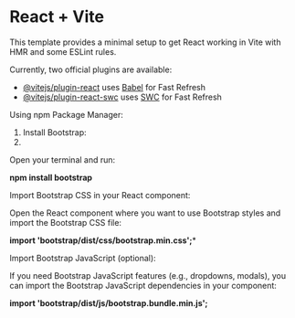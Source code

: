 # React + Vite

This template provides a minimal setup to get React working in Vite with HMR and some ESLint rules.

Currently, two official plugins are available:

- [@vitejs/plugin-react](https://github.com/vitejs/vite-plugin-react/blob/main/packages/plugin-react/README.md) uses [Babel](https://babeljs.io/) for Fast Refresh
- [@vitejs/plugin-react-swc](https://github.com/vitejs/vite-plugin-react-swc) uses [SWC](https://swc.rs/) for Fast Refresh

Using npm Package Manager:
1. Install Bootstrap:
2. 
Open your terminal and run:

 ****npm install bootstrap****
 
Import Bootstrap CSS in your React component:

Open the React component where you want to use Bootstrap styles and import the Bootstrap CSS file:

**import 'bootstrap/dist/css/bootstrap.min.css';***

Import Bootstrap JavaScript (optional):

If you need Bootstrap JavaScript features (e.g., dropdowns, modals), you can import the Bootstrap JavaScript dependencies in your component:

****import 'bootstrap/dist/js/bootstrap.bundle.min.js';****
